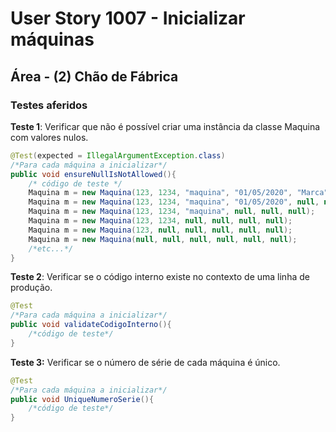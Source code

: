 # User Story 1007 - Inicializar máquinas

## Área - (2) Chão de Fábrica

### Testes aferidos

**Teste 1**: Verificar que não é possível criar uma instância da classe Maquina com valores nulos.

```java
@Test(expected = IllegalArgumentException.class)
/*Para cada máquina a inicializar*/
public void ensureNullIsNotAllowed(){
    /* código de teste */
    Maquina m = new Maquina(123, 1234, "maquina", "01/05/2020", "Marca", null);
    Maquina m = new Maquina(123, 1234, "maquina", "01/05/2020", null, null);
    Maquina m = new Maquina(123, 1234, "maquina", null, null, null);
    Maquina m = new Maquina(123, 1234, null, null, null, null);
    Maquina m = new Maquina(123, null, null, null, null, null);
    Maquina m = new Maquina(null, null, null, null, null, null);
    /*etc...*/
}
```



**Teste 2**:  Verificar se o código interno existe no contexto de uma linha de produção.

```java
@Test
/*Para cada máquina a inicializar*/
public void validateCodigoInterno(){
    /*código de teste*/
}
```



**Teste 3:**  Verificar se o número de série de cada máquina é único.

```java
@Test
/*Para cada máquina a inicializar*/
public void UniqueNumeroSerie(){
    /*código de teste*/
}
```

